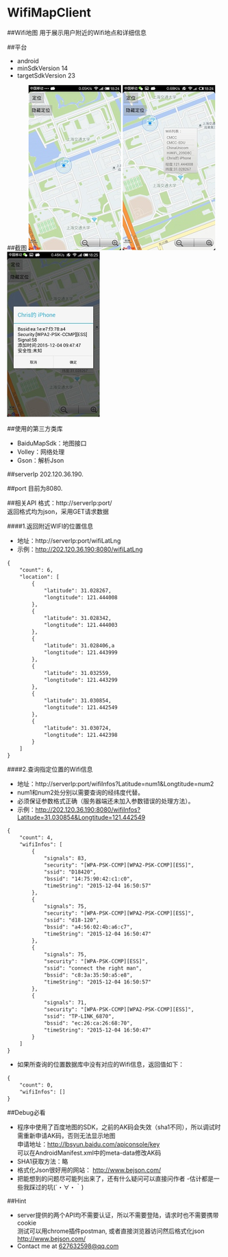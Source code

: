 ﻿# WifiMapClient
##Wifi地图
用于展示用户附近的Wifi地点和详细信息



##平台
*  android
*  minSdkVersion 14
*  targetSdkVersion 23

##截图
![附近wifi位置](https://github.com/liweixin/WifiMapClient/raw/master/screenshot/small_1.jpg)
![某处wifi列表](https://github.com/liweixin/WifiMapClient/raw/master/screenshot/small_2.jpg)
![详细wifi信息](https://github.com/liweixin/WifiMapClient/raw/master/screenshot/small_3.jpg)

##使用的第三方类库
*  BaiduMapSdk：地图接口  <br>
*  Volley：网络处理  <br>
*  Gson：解析Json  <br>

##serverIp
202.120.36.190.

##port
目前为8080.

##相关API
格式：http://serverIp:port/  <br>
返回格式均为json，采用GET请求数据  <br>

####1.返回附近WIFI的位置信息
* 地址：http://serverIp:port/wifiLatLng  <br>
* 示例：http://202.120.36.190:8080/wifiLatLng  <br>
```
{
    "count": 6,
    "location": [
        {
            "latitude": 31.028267,
            "longtitude": 121.444008
        },
        {
            "latitude": 31.028342,
            "longtitude": 121.444003
        },
        {
            "latitude": 31.028406,a
            "longtitude": 121.443999
        },
        {
            "latitude": 31.032559,
            "longtitude": 121.443299
        },
        {
            "latitude": 31.030854,
            "longtitude": 121.442549
        },
        {
            "latitude": 31.030724,
            "longtitude": 121.442398
        }
    ]
}
```

####2.查询指定位置的Wifi信息
* 地址：http://serverIp:port/wifiInfos?Latitude=num1&Longtitude=num2  <br>
* num1和num2处分别以需要查询的经纬度代替。  <br>
* 必须保证参数格式正确（服务器端还未加入参数错误的处理方法）。  <br>
* 示例：http://202.120.36.190:8080/wifiInfos?Latitude=31.030854&Longtitude=121.442549  <br>
```
{
    "count": 4,
    "wifiInfos": [
        {
            "signals": 83,
            "security": "[WPA-PSK-CCMP][WPA2-PSK-CCMP][ESS]",
            "ssid": "D18420",
            "bssid": "14:75:90:42:c1:c0",
            "timeString": "2015-12-04 16:50:57"
        },
        {
            "signals": 75,
            "security": "[WPA-PSK-CCMP][WPA2-PSK-CCMP][ESS]",
            "ssid": "d18-120",
            "bssid": "a4:56:02:4b:a6:c7",
            "timeString": "2015-12-04 16:50:47"
        },
        {
            "signals": 75,
            "security": "[WPA-PSK-CCMP][ESS]",
            "ssid": "connect the right man",
            "bssid": "c8:3a:35:50:a5:e8",
            "timeString": "2015-12-04 16:50:57"
        },
        {
            "signals": 71,
            "security": "[WPA-PSK-CCMP][WPA2-PSK-CCMP][ESS]",
            "ssid": "TP-LINK_6870",
            "bssid": "ec:26:ca:26:68:70",
            "timeString": "2015-12-04 16:50:47"
        }
    ]
}
```
*  如果所查询的位置数据库中没有对应的Wifi信息，返回值如下：
```
{
    "count": 0,
    "wifiInfos": []
}
```
##Debug必看
*  程序中使用了百度地图的SDK，之前的AK码会失效（sha1不同），所以调试时需重新申请AK码，否则无法显示地图  <br>
申请地址：http://lbsyun.baidu.com/apiconsole/key  <br>
可以在AndroidManifest.xml中的meta-data修改AK码  <br>
*  SHA1获取方法：略  <br>
*  格式化Json很好用的网站： http://www.bejson.com/  <br>
*  把能想到的问题尽可能列出来了，还有什么疑问可以直接问作者     -估计都是一些我踩过的坑(´・∀・｀)  <br>

##Hint
*  server提供的两个API均不需要认证，所以不需要登陆，请求时也不需要携带cookie  <br>
测试可以用chrome插件postman, 或者直接浏览器访问然后格式化json http://www.bejson.com/
*  Contact me at 627632598@qq.com
